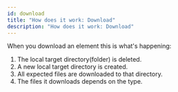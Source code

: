 ```yaml
---
id: download
title: "How does it work: Download"
description: "How does it work: Download"
---
```

When you download an element this is what's happening:

1. The local target directory(folder) is deleted.
1. A new local target directory is created.
1. All expected files are downloaded to that directory.
1. The files it downloads depends on the type.